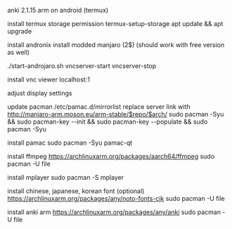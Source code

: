 anki 2.1.15 arm on android (termux)

install termux
storage permission
termux-setup-storage
apt update && apt upgrade

install andronix
install modded manjaro (2$)
(should work with free version as well)

./start-androjaro.sh
vncserver-start
vncserver-stop

install vnc viewer
localhost:1

adjust display settings

update pacman
/etc/pamac.d/mirrorlist replace server link with
http://manjaro-arm.moson.eu/arm-stable/$repo/$arch/
sudo pacman -Syu && sudo pacman-key --init && sudo pacman-key --populate && sudo pacman -Syu

install pamac
sudo pacman -Syu pamac-qt

install ffmpeg
https://archlinuxarm.org/packages/aarch64/ffmpeg
sudo pacman -U file

install mplayer
sudo pacman -S mplayer

install chinese, japanese, korean font (optional)
https://archlinuxarm.org/packages/any/noto-fonts-cjk
sudo pacman -U file

install anki arm
https://archlinuxarm.org/packages/any/anki
sudo pacman -U file
